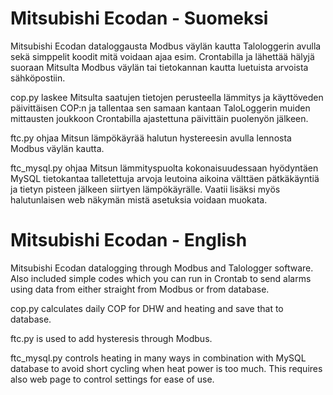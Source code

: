 # Mitsubishi Ecodan - Suomeksi

Mitsubishi Ecodan dataloggausta Modbus väylän kautta Talologgerin avulla sekä simppelit koodit mitä voidaan ajaa esim. Crontabilla ja lähettää hälyjä suoraan Mitsulta Modbus väylän tai tietokannan kautta luetuista arvoista sähköpostiin.

cop.py laskee Mitsulta saatujen tietojen perusteella lämmitys ja käyttöveden päivittäisen COP:n ja tallentaa sen samaan kantaan TaloLoggerin muiden mittausten joukkoon Crontabilla ajastettuna päivittäin puolenyön jälkeen.

ftc.py ohjaa Mitsun lämpökäyrää halutun hystereesin avulla lennosta Modbus väylän kautta.

ftc_mysql.py ohjaa Mitsun lämmityspuolta kokonaisuudessaan hyödyntäen MySQL tietokantaa talletettuja arvoja leutoina aikoina välttäen pätkäkäyntiä ja tietyn pisteen jälkeen siirtyen lämpökäyrälle. Vaatii lisäksi myös halutunlaisen web näkymän mistä asetuksia voidaan muokata.

# Mitsubishi Ecodan - English

Mitsubishi Ecodan datalogging through Modbus and Talologger software. Also included simple codes which you can run in Crontab to send alarms using data from either straight from Modbus or from database.

cop.py calculates daily COP for DHW and heating and save that to database.

ftc.py is used to add hysteresis through Modbus.

ftc_mysql.py controls heating in many ways in combination with MySQL database to avoid short cycling when heat power is too much. This requires also web page to control settings for ease of use.
